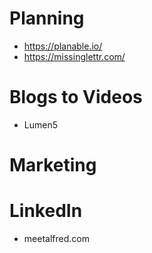 # Planning
* https://planable.io/
* https://missinglettr.com/

# Blogs to Videos
* Lumen5

# Marketing
# LinkedIn
* meetalfred.com